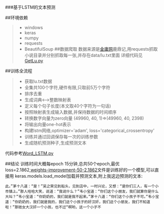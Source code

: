 ###基于LSTM的文本预测

##环境依赖
> * windows
> * keras
> * numpy
> * requests
> * BeautifulSoup
##数据爬取
数据来源是[金庸网](http://www.jinyongwang.com)鹿鼎记,用requests抓取小说目录并分别抓取每一张,并存在data/lu.txt里面
详细代码见[GetLu.py](https://github.com/xuqianjin/ML_LSTM/blob/master/GetLu.py)

##训练全流程
> * 获取lu.txt数据
> * 全集共100个字符,硬件有限,只取前5万个字符
> * 排序去重
> * 生成词典<-->整数映射表
> * 定义每个句子长度(本文取40个字符为一句话)
> * 按照映射表生成输入数据,并保持数据的时间顺序
> * 转换数字向量为zero向量 (49960, 40, 1)=>(49960, 40, 2398)
> * 将输出向量one-hot表示
> * 构建lstm网络,optimizer='adam', loss='categorical_crossentropy'
> * 训练并通过回调保存每一次的训练参数
> * 生成随机预测种子,生成预测文本

代码参考[Word_LSTM.py](https://github.com/xuqianjin/ML_LSTM/blob/master/Word_LSTM.py)

##结论
训练时间大概每epoch 15分钟,总共50个epoch,最优loss=2.1862,[weights-improvement-50-2.1862](https://github.com/xuqianjin/ML_LSTM/blob/master/weights-improvement-50-2.1862.hdf5)文件是训练好的一个模型,可以直接用 keras.models.load_model加载并预测文本,附上我这边预测的文本:
```
此。”茅十八道：“是！”吴之荣见到船头，见到店中，一时兴论，又想：“是你们三人，有一个小市镇上。”那人哈哈大笑，说道：“我说什么？”韦小宝道：“你们这个小朋友，我们就算你是什么大叫？”韦小宝道：“你奶奶的，我们就是我不起来。”茅十八道：“你们这个小孩子不可。”韦小宝道：“你奶奶的，我们就是我的，我们这个小孩子的好汉奸，我们这个小朋友，我们不知道啦！”那妓女大汉奸一个小孩，也不过“啊哟，这一个小子不
```
